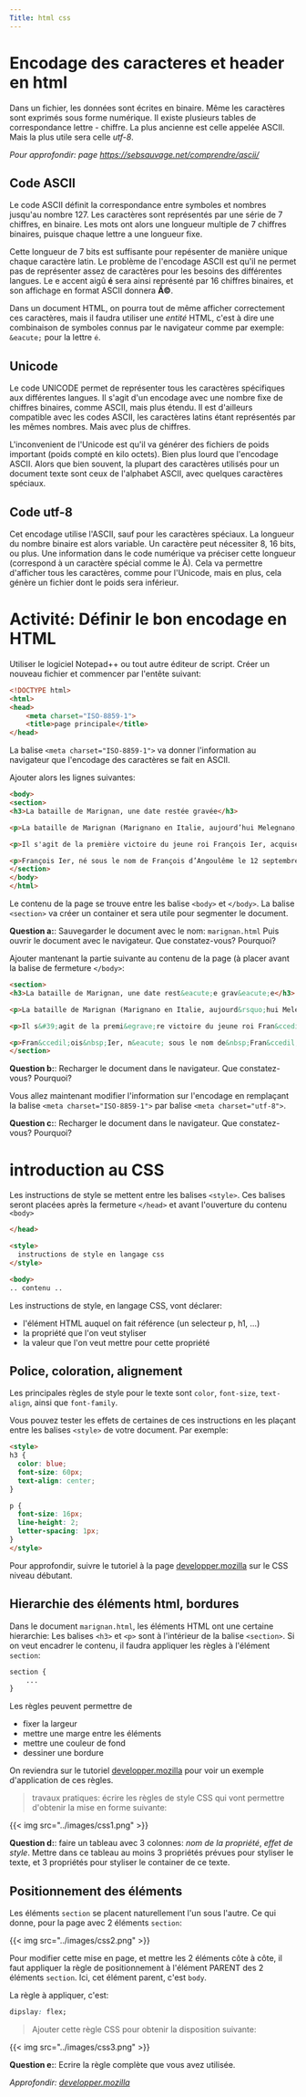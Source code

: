 ```yaml
---
Title: html css
---
```


# Encodage des caracteres et header en html
Dans un fichier, les données sont écrites en binaire. Même les caractères sont exprimés sous forme numérique. Il existe plusieurs tables de correspondance lettre - chiffre. La plus ancienne est celle appelée ASCII. Mais la plus utile sera celle *utf-8*.

*Pour approfondir: page https://sebsauvage.net/comprendre/ascii/*

## Code ASCII
Le code ASCII définit la correspondance entre symboles et nombres jusqu'au nombre 127. Les caractères sont représentés par une série de 7 chiffres, en binaire. Les mots ont alors une longueur multiple de 7 chiffres binaires, puisque chaque lettre a une longueur fixe. 

Cette longueur de 7 bits est suffisante pour repésenter de manière unique chaque caractère latin.
Le problème de l'encodage ASCII est qu'il ne permet pas de représenter assez de caractères pour les besoins des différentes langues. Le e accent aigû **é** sera ainsi représenté par 16 chiffres binaires, et son affichage en format ASCII donnera **Ã©**. 

Dans un document HTML, on pourra tout de même afficher correctement ces caractères, mais il faudra utiliser une *entité* HTML, c'est à dire une combinaison de symboles connus par le navigateur comme par exemple: `&eacute;` pour la lettre `é`.

## Unicode
Le code UNICODE permet de représenter tous les caractères spécifiques aux différentes langues. Il s'agit d'un encodage avec une nombre fixe de chiffres binaires, comme ASCII, mais plus étendu. Il est d'ailleurs compatible avec les codes ASCII, les caractères latins étant représentés par les mêmes nombres. Mais avec plus de chiffres.

L'inconvenient de l'Unicode est qu'il va générer des fichiers de poids important (poids compté en kilo octets). Bien plus lourd que l'encodage ASCII. Alors que bien souvent, la plupart des caractères utilisés pour un document texte sont ceux de l'alphabet ASCII, avec quelques caractères spéciaux.

## Code utf-8
Cet encodage utilise l'ASCII, sauf pour les caractères spéciaux. La longueur du nombre binaire est alors variable. Un caractère peut nécessiter 8, 16 bits, ou plus. Une information dans le code numérique va préciser cette longueur (correspond à un caractère spécial comme le Ã). Cela va permettre d'afficher tous les caractères, comme pour l'Unicode, mais en plus, cela génère un fichier dont le poids sera inférieur.

# Activité: Définir le bon encodage en HTML
Utiliser le logiciel Notepad++ ou tout autre éditeur de script. Créer un nouveau fichier et commencer par l'entête suivant:

```html
<!DOCTYPE html>
<html>
<head>
	<meta charset="ISO-8859-1">
	<title>page principale</title>
</head>
```

La balise `<meta charset="ISO-8859-1">` va donner l'information au navigateur que l'encodage des caractères se fait en ASCII.

Ajouter alors les lignes suivantes:

```html
<body>
<section>
<h3>La bataille de Marignan, une date restée gravée</h3>

<p>La bataille de Marignan (Marignano en Italie, aujourd’hui Melegnano, ville à 16 km au sud-est de Milan) eut lieu les 13 et 14 septembre 1515 et opposa le roi de France François Ier et ses alliés vénitiens aux mercenaires suisses qui défendaient le duché de Milan.</p>

<p>Il s'agit de la première victoire du jeune roi François Ier, acquise dès la première année de son règne. Celle-ci fit environ 16 000 morts en seize heures de combat.</p>

<p>François Ier, né sous le nom de François d’Angoulême le 12 septembre 1494 à Cognac et mort le 31 mars 1547 à Rambouillet, est un <a href="https://fr.wikipedia.org/wiki/Liste_des_monarques_de_France">roi de France</a> ayant régné du 25 janvier 1515, jour de son sacre, à sa mort en 1547. Fils de <a href="https://fr.wikipedia.org/wiki/Charles_d%27Orl%C3%A9ans_(1459-1496)" title="Charles d'Orléans (1459-1496)">Charles d'Orléans</a> et de <a href="https://fr.wikipedia.org/wiki/Louise_de_Savoie">Louise de Savoie</a>, il appartient à la branche de Valois-Angoulême de la dynastie capétienne.</p>
</section>
</body>
</html>
```

Le contenu de la page se trouve entre les balise `<body>` et `</body>`.  La balise `<section>` va créer un container et sera utile pour segmenter le document.

**Question a:**:  Sauvegarder le document avec le nom: `marignan.html` Puis ouvrir le document avec le navigateur. Que constatez-vous? Pourquoi?

Ajouter mantenant la partie suivante au contenu de la page (à placer avant la balise de fermeture `</body>`:

```html
<section>
<h3>La bataille de Marignan, une date rest&eacute;e grav&eacute;e</h3>

<p>La bataille de Marignan (Marignano en Italie, aujourd&rsquo;hui Melegnano, ville &agrave; 16 km au sud-est de Milan) eut lieu les 13 et 14 septembre 1515 et opposa le roi de France Fran&ccedil;ois Ier et ses alli&eacute;s v&eacute;nitiens aux mercenaires suisses qui d&eacute;fendaient le duch&eacute; de Milan.</p>

<p>Il s&#39;agit de la premi&egrave;re victoire du jeune roi Fran&ccedil;ois Ier, acquise d&egrave;s la premi&egrave;re ann&eacute;e de son r&egrave;gne. Celle-ci&nbsp; fit environ 16 000 morts en seize heures de combat.</p>

<p>Fran&ccedil;ois&nbsp;Ier, n&eacute; sous le nom de&nbsp;Fran&ccedil;ois d&rsquo;Angoul&ecirc;me&nbsp;le 12 septembre 1494 &agrave;&nbsp;Cognac et mort le 31 mars 1547 &agrave; Rambouillet, est un&nbsp;<a href="https://fr.wikipedia.org/wiki/Liste_des_monarques_de_France" title="Liste des monarques de France">roi de France</a>&nbsp;ayant r&eacute;gn&eacute; du 25 janvier 1515, jour de son sacre, &agrave; sa mort en&nbsp;1547. Fils de&nbsp;<a href="https://fr.wikipedia.org/wiki/Charles_d%27Orl%C3%A9ans_(1459-1496)">Charles d&#39;Orl&eacute;ans</a>&nbsp;et de&nbsp;<a href="https://fr.wikipedia.org/wiki/Louise_de_Savoie">Louise de Savoie</a>, il appartient &agrave; la branche de&nbsp;Valois-Angoul&ecirc;me de la dynastie cap&eacute;tienne.</p>
</section>
```

**Question b:**: Recharger le document dans le navigateur. Que constatez-vous? Pourquoi?

Vous allez maintenant modifier l'information sur l'encodage en remplaçant la balise `<meta charset="ISO-8859-1">` par balise `<meta charset="utf-8">`.

**Question c:**: Recharger le document dans le navigateur. Que constatez-vous? Pourquoi?

# introduction au CSS
Les instructions de style se mettent entre les balises `<style>`. Ces balises seront placées après la fermeture `</head>` et avant l'ouverture du contenu `<body>`

```html
</head>

<style>
  instructions de style en langage css
</style>

<body>
.. contenu ..
``` 

Les instructions de style, en langage CSS, vont déclarer:

* l'élément HTML auquel on fait référence (un selecteur p, h1, ...)
* la propriété que l'on veut styliser
* la valeur que l'on veut mettre pour cette propriété


## Police, coloration, alignement
Les principales règles de style pour le texte sont `color`, `font-size`, `text-align`, ainsi que `font-family`.

Vous pouvez tester les effets de certaines de ces instructions en les plaçant entre les balises `<style>` de votre document. Par exemple:

```html
<style>
h3 {
  color: blue;
  font-size: 60px;
  text-align: center;
}

p {
  font-size: 16px;
  line-height: 2;
  letter-spacing: 1px;
}
</style>
```

Pour approfondir, suivre le tutoriel à la page [developper.mozilla](https://developer.mozilla.org/fr/docs/Learn/Getting_started_with_the_web/CSS_basics) sur le CSS niveau débutant.

## Hierarchie des éléments html, bordures
Dans le document `marignan.html`, les éléments HTML ont une certaine hierarchie: Les balises `<h3>` et `<p>` sont à l'intérieur de la balise `<section>`. Si on veut encadrer le contenu, il faudra appliquer les règles à l'élément `section`:

```css
section {
	...
}
```

Les règles peuvent permettre de 

* fixer la largeur
* mettre une marge entre les éléments
* mettre une couleur de fond
* dessiner une bordure

On reviendra sur le tutoriel [developper.mozilla](https://developer.mozilla.org/fr/docs/Learn/Getting_started_with_the_web/CSS_basics) pour voir un exemple d'application de ces règles.

> travaux pratiques: écrire les règles de style CSS qui vont permettre d'obtenir la mise en forme suivante:

{{< img src="../images/css1.png" >}}

**Question d:**: faire un tableau avec 3 colonnes: *nom de la propriété*, *effet de style*. Mettre dans ce tableau au moins 3 propriétés prévues pour styliser le texte, et 3 propriétés pour styliser le container de ce texte.

## Positionnement des éléments
Les éléments `section` se placent naturellement l'un sous l'autre. Ce qui donne, pour la page avec 2 éléments `section`:


{{< img src="../images/css2.png" >}}

Pour modifier cette mise en page, et mettre les 2 éléments côte à côte, il faut appliquer la règle de positionnement à l'élément PARENT des 2 éléments `section`. Ici, cet élément parent, c'est `body`.

La règle à appliquer, c'est:

```css
dipslay: flex;
```

> Ajouter cette règle CSS pour obtenir la disposition suivante:

{{< img src="../images/css3.png" >}}

**Question e:**: Ecrire la règle complète que vous avez utilisée.

*Approfondir: [developper.mozilla](https://developer.mozilla.org/fr/docs/Learn/CSS/CSS_layout/Flexbox)*



